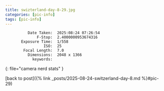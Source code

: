 ```yaml
---
title: swizterland-day-8-29.jpg
categories: [pic-info]
tags: [pic-info]
---
```


```text
          Date Taken:  2025:08:24 07:26:54
              F-Stop:  2.4000000953674316
       Exposure Time:  1/558
                 ISO:  25
        Focal Length:  7.0
          Dimensions:  2048 x 1366
            keywords:  
```
{: file="camera nerd stats" }

[back to post]({% link _posts/2025-08-24-switzerland-day-8.md %}#pic-29)